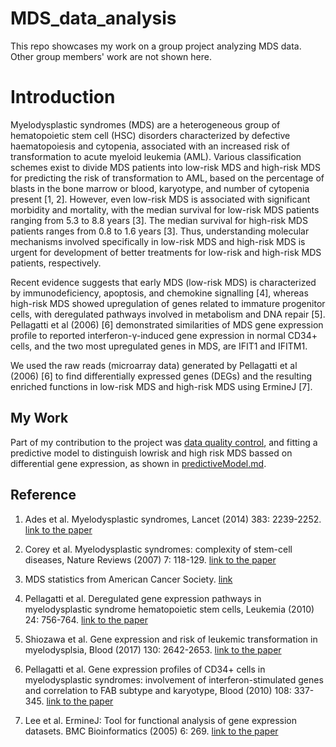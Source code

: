 # MDS_data_analysis
This repo showcases my work on a group project analyzing MDS data. Other group members' work are not shown here.

# Introduction
Myelodysplastic syndromes (MDS) are a heterogeneous group of hematopoietic stem cell (HSC) disorders characterized by defective haematopoiesis and cytopenia, associated with an increased risk of transformation to acute myeloid leukemia (AML). Various classification schemes exist to divide MDS patients into low-risk MDS and high-risk MDS for predicting the risk of transformation to AML, based on the percentage of blasts in the bone marrow or blood, karyotype, and number of cytopenia present [1, 2]. However, even low-risk MDS is associated with significant morbidity and mortality, with the median survival for low-risk MDS patients ranging from 5.3 to 8.8 years [3]. The median survival for high-risk MDS patients ranges from 0.8 to 1.6 years [3]. Thus, understanding molecular mechanisms involved specifically in low-risk MDS and high-risk MDS is urgent for development of better treatments for low-risk and high-risk MDS patients, respectively.

Recent evidence suggests that early MDS (low-risk MDS) is characterized by immunodeficiency, apoptosis, and chemokine signalling [4], whereas high-risk MDS showed upregulation of genes related to immature progenitor cells, with deregulated pathways involved in metabolism and DNA repair [5]. Pellagatti et al (2006) [6] demonstrated similarities of MDS gene expression profile to reported interferon-γ-induced gene expression in normal CD34+ cells, and the two most upregulated genes in MDS, are IFIT1 and IFITM1.

We used the raw reads (microarray data) generated by Pellagatti et al (2006) [6] to find differentially expressed genes (DEGs) and the resulting enriched functions in low-risk MDS and high-risk MDS using ErmineJ [7].

## My Work
Part of my contribution to the project was [data quality control](https://github.com/sherrie9/MDS_data_analysis/blob/master/Data_quality_control.md), and fitting a predictive model to distinguish lowrisk and high risk MDS bassed on differential gene expression, as shown in [predictiveModel.md](https://github.com/sherrie9/MDS_data_analysis/blob/master/predictiveModel.md).



Reference
---------

1.  Ades et al. Myelodysplastic syndromes, Lancet (2014) 383: 2239-2252. [link to the paper](https://doi.org/10.1016/S0140-6736(13)61901-7)

2.  Corey et al. Myelodysplastic syndromes: complexity of stem-cell diseases, Nature Reviews (2007) 7: 118-129. [link to the paper](https://www.nature.com/articles/nrc2047)

3.  MDS statistics from American Cancer Society. [link](https://www.cancer.org/cancer/myelodysplastic-syndrome/detection-diagnosis-staging/survival.html)

4.  Pellagatti et al. Deregulated gene expression pathways in myelodysplastic syndrome hematopoietic stem cells, Leukemia (2010) 24: 756-764. [link to the paper](https://www.nature.com/articles/leu201031)

5.  Shiozawa et al. Gene expression and risk of leukemic transformation in myelodysplsia, Blood (2017) 130: 2642-2653. [link to the paper](http://www.bloodjournal.org/content/130/24/2642.long?sso-checked=true)

6.  Pellagatti et al. Gene expression profiles of CD34+ cells in myelodysplastic syndromes: involvement of interferon-stimulated genes and correlation to FAB subtype and karyotype, Blood (2010) 108: 337-345. [link to the paper](http://www.bloodjournal.org/content/108/1/337.long)

7.  Lee et al. ErmineJ: Tool for functional analysis of gene expression datasets. BMC Bioinformatics (2005) 6: 269. [link to the paper](https://bmcbioinformatics.biomedcentral.com/articles/10.1186/1471-2105-6-269)
